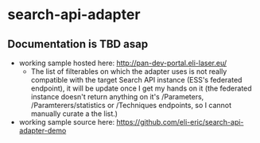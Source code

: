 # search-api-adapter
## Documentation is TBD asap
 - working sample hosted here: http://pan-dev-portal.eli-laser.eu/
   - The list of filterables on which the adapter uses is not really compatible with the target Search API instance (ESS's federated endpoint), it will be update once I get my hands on it (the federated instance doesn't return anything on it's /Parameters, /Paramterers/statistics or /Techniques endpoints, so I cannot manually curate a the list.)
 - working sample source here: https://github.com/eli-eric/search-api-adapter-demo

